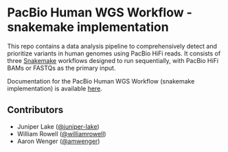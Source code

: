 # PacBio Human WGS Workflow - snakemake implementation

This repo contains a data analysis pipeline to comprehensively detect and prioritize variants in human genomes using PacBio HiFi reads. It consists of three [Snakemake](https://snakemake.readthedocs.io/en/stable/) workflows designed to run sequentially, with PacBio HiFi BAMs or FASTQs as the primary input.

Documentation for the PacBio Human WGS Workflow (snakemake implementation) is available [here](Tutorial.md).

## Contributors

- Juniper Lake ([@juniper-lake](https://github.com/juniper-lake))
- William Rowell ([@williamrowell](https://github.com/williamrowell))
- Aaron Wenger ([@amwenger](https://github.com/amwenger))
